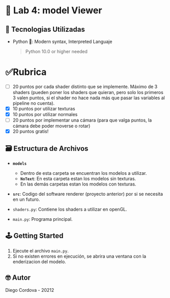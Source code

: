 # 🤖 Lab 4: model Viewer

## 📡 Tecnologias Utilizadas
- Python 🐍: Modern syntax, Interpreted Languaje
  > Python 10.0 or higher needed

# ✅Rubrica

  - [ ] 20 puntos por cada shader distinto que se implemente. Máximo de 3 shaders (pueden poner los shaders que quieran, pero solo los primeros 3 valen puntos, si el shader no hace nada más que pasar las variables al pipeline no cuenta).
  - [x] 10 puntos por utilizar texturas
  - [x] 10 puntos por utilizar normales
  - [ ] 20 puntos por implementar una cámara (para que valga puntos, la cámara debe poder moverse o rotar)
  - [x] 20 puntos gratis!

## 🗃️ Estructura de Archivos

- **`models`**
  - Dentro de esta carpeta se encuentran los modelos a utilizar.
  - **`NoText`**: En esta carpeta estan los modelos sin texturas.
  - En las demás carpetas estan los modelos con texturas.

- **`src`**: Codigo del software renderer (proyecto anterior) por si se necesita en un futuro.

- `shaders.py`: Contiene los shaders a utilizar en openGL.
- `main.py`: Programa principal.

## 🕹️ Getting Started

1. Ejecute el archivo `main.py`.
2. Si no existen errores en ejecución, se abrira una ventana con la enderizacion del modelo.

## 🤓 Autor

Diego Cordova - 20212

